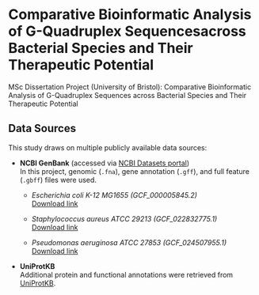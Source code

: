 # Comparative Bioinformatic Analysis of G-Quadruplex Sequencesacross Bacterial Species and Their Therapeutic Potential
MSc Dissertation Project (University of Bristol): Comparative Bioinformatic Analysis of G-Quadruplex Sequences across Bacterial Species and Their Therapeutic Potential

## Data Sources

This study draws on multiple publicly available data sources:

- **NCBI GenBank** (accessed via [NCBI Datasets portal](https://www.ncbi.nlm.nih.gov/datasets/))  
  In this project, genomic (`.fna`), gene annotation (`.gff`), and full feature (`.gbff`) files were used.  

  - *Escherichia coli K-12 MG1655 (GCF_000005845.2)*  
    [Download link](https://ftp.ncbi.nlm.nih.gov/genomes/all/GCF/000/005/845/GCF_000005845.2_ASM584v2/)  

  - *Staphylococcus aureus ATCC 29213 (GCF_022832775.1)*  
    [Download link](https://ftp.ncbi.nlm.nih.gov/genomes/all/GCF/022/832/775/GCF_022832775.1_ASM2283277v1/)  

  - *Pseudomonas aeruginosa ATCC 27853 (GCF_024507955.1)*  
    [Download link](https://ftp.ncbi.nlm.nih.gov/genomes/all/GCF/024/507/955/GCF_024507955.1_ASM2450795v1/)  

- **UniProtKB**  
  Additional protein and functional annotations were retrieved from [UniProtKB](https://www.uniprot.org).
